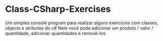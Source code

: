 # Class-CSharp-Exercises

Um simples console program para realizar alguns exercicios com classes, objects e atributes do c#
Nele você pode adicionar um produto / valor / quantidade, adicionar quantidades e removê-los
